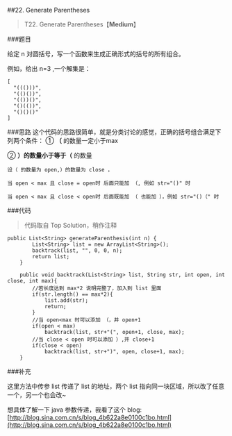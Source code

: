 ##22. Generate Parentheses
> T22. Generate Parentheses【**Medium**】


###题目



给定 n 对圆括号，写一个函数来生成正确形式的括号的所有组合。


例如，给出 n=3 ,一个解集是：

```
[
  "((()))",
  "(()())",
  "(())()",
  "()(())",
  "()()()"
]
```
###思路
这个代码的思路很简单，就是分类讨论的感觉，正确的括号组合满足下列两个条件：
① **（** 的数量一定小于max

② **）**的数量小于等于**（** 的数量

```
设（ 的数量为 open,）的数量为 close ，

当 open < max 且 close = open时 后面只能加 （, 例如 str="()" 时

当 open < max 且 close < open时 后面既能加 （ 也能加 ），例如 str="()（" 时
```


###代码

>代码取自 Top Solution，稍作注释

```
public List<String> generateParenthesis(int n) {
        List<String> list = new ArrayList<String>();
        backtrack(list, "", 0, 0, n);
        return list;
    }
    
    public void backtrack(List<String> list, String str, int open, int close, int max){
        //若长度达到 max*2 说明完整了，加入到 list 里面
        if(str.length() == max*2){
            list.add(str);
            return;
        }
        //当 open<max 时可以添加 （，并 open+1
        if(open < max)
            backtrack(list, str+"(", open+1, close, max);
        //当 close < open 时可以添加 ）,并 close+1
        if(close < open)
            backtrack(list, str+")", open, close+1, max);
    }
```

###补充

这里方法中传参 list 传递了 list 的地址，两个 list 指向同一块区域，所以改了任意一个，另一个也会改~

想具体了解一下 java 参数传递，我看了这个 blog: [http://blog.sina.com.cn/s/blog_4b622a8e0100c1bo.html](http://blog.sina.com.cn/s/blog_4b622a8e0100c1bo.html)